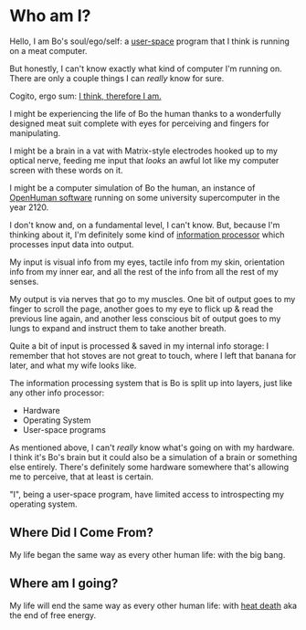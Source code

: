 # Who am I?

Hello, I am Bo's soul/ego/self: a [user-space](https://en.wikipedia.org/wiki/User_space) program that I think is running on a meat computer.

But honestly, I can't know exactly what kind of computer I'm running on. There are only a couple things I can *really* know for sure.

Cogito, ergo sum: [I think, therefore I am.](https://en.wikipedia.org/wiki/I_am_(biblical_term))

I might be experiencing the life of Bo the human thanks to a wonderfully designed meat suit complete with eyes for perceiving and fingers for manipulating.

I might be a brain in a vat with Matrix-style electrodes hooked up to my optical nerve, feeding me input that *looks* an awful lot like my computer screen with these words on it.

I might be a computer simulation of Bo the human, an instance of [OpenHuman software](http://openworm.org/) running on some university supercomputer in the year 2120.

I don't know and, on a fundamental level, I can't know. But, because I'm thinking about it, I'm definitely some kind of [information processor](https://en.wikipedia.org/wiki/Information_processor) which processes input data into output.

My input is visual info from my eyes, tactile info from my skin, orientation info from my inner ear, and all the rest of the info from all the rest of my senses.

My output is via nerves that go to my muscles. One bit of output goes to my finger to scroll the page, another goes to my eye to flick up & read the previous line again, and another less conscious bit of output goes to my lungs to expand and instruct them to take another breath.

Quite a bit of input is processed & saved in my internal info storage: I remember that hot stoves are not great to touch, where I left that banana for later, and what my wife looks like.

The information processing system that is Bo is split up into layers, just like any other info processor:
 - Hardware
 - Operating System
 - User-space programs

As mentioned above, I can't *really* know what's going on with my hardware. I think it's Bo's brain but it could also be a simulation of a brain or something else entirely. There's definitely some hardware somewhere that's allowing me to perceive, that at least is certain.

"I", being a user-space program, have limited access to introspecting my operating system.

## Where Did I Come From?

My life began the same way as every other human life: with the big bang. 

## Where am I going?

My life will end the same way as every other human life: with [heat death](./heat-death.md) aka the end of free energy.
